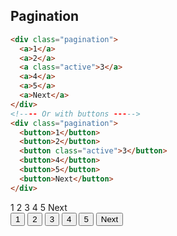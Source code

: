 ## Pagination

```html
<div class="pagination">
  <a>1</a>
  <a>2</a>
  <a class="active">3</a>
  <a>4</a>
  <a>5</a>
  <a>Next</a>
</div>
<!---- Or with buttons ----->
<div class="pagination">
  <button>1</button>
  <button>2</button>
  <button class="active">3</button>
  <button>4</button>
  <button>5</button>
  <button>Next</button>
</div>
```

 <div class="pagination">
    <a>1</a>
    <a>2</a>
    <a class="active">3</a>
    <a>4</a>
    <a>5</a>
    <a>Next</a>
</div>
<div class="pagination">
    <button>1</button>
    <button>2</button>
    <button class="active">3</button>
    <button>4</button>
    <button>5</button>
    <button>Next</button>
</div>
